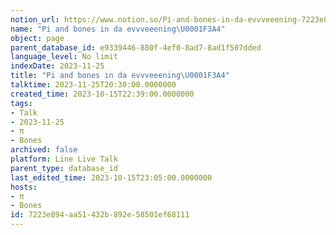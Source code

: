 ```yaml
---
notion_url: https://www.notion.so/Pi-and-bones-in-da-evvveeening-7223e894aa51432b892e58501ef68111
name: "Pi and bones in da evvveeening\U0001F3A4"
object: page
parent_database_id: e9339446-880f-4ef0-8ad7-8ad1f507dded
language_level: No limit
indexDate: 2023-11-25
title: "Pi and bones in da evvveeening\U0001F3A4"
talktime: 2023-11-25T20:30:00.0000000
created_time: 2023-10-15T22:39:00.0000000
tags:
- Talk
- 2023-11-25
- π
- Bones
archived: false
platform: Line Live Talk
parent_type: database_id
last_edited_time: 2023-10-15T23:05:00.0000000
hosts:
- π
- Bones
id: 7223e894-aa51-432b-892e-58501ef68111
---
```



   
   
   
   

   
























